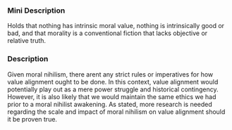 ### Mini Description

Holds that nothing has intrinsic moral value, nothing is intrinsically good or bad, and that morality is a conventional fiction that lacks objective or relative truth.

### Description

Given moral nihilism, there arent any strict rules or imperatives for how value alignment ought to be done. In this context, value alignment would potentially play out as a mere power struggle and historical contingency. However, it is also likely  that we would maintain the same ethics we had prior to a moral nihilist awakening. As stated, more research is needed regarding the scale and impact of moral nihilism on value alignment should it be proven true.
